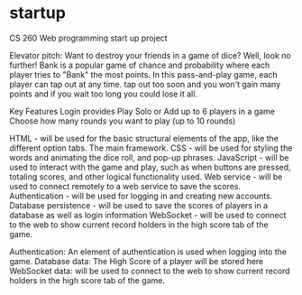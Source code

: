 # startup
CS 260 Web programming start up project

Elevator pitch: Want to destroy your friends in a game of dice? Well, look no further! Bank is a popular game of chance and probability where each player tries to "Bank" the most points. In this pass-and-play game, each player can tap out at any time. tap out too soon and you won't gain many points and if you wait too long you could lose it all. 

Key Features
    Login provides 
    Play Solo or Add up to 6 players in a game
    Choose how many rounds you want to play (up to 10 rounds)
    

HTML - will be used for the basic structural elements of the app, like the different option tabs. The main framework.
CSS - will be used for styling the words and animating the dice roll, and pop-up phrases. 
JavaScript - will be used to interact with the game and play, such as when buttons are pressed, totaling scores, and other logical functionality used.
Web service - will be used to connect remotely to a web service to save the scores.
Authentication - will be used for logging in and creating new accounts.
Database persistence - will be used to save the scores of players in a database as well as login information
WebSocket - will be used to connect to the web to show current record holders in the high score tab of the game.

Authentication: An element of authentication is used when logging into the game.
Database data: The High Score of a player will be stored here
WebSocket data: will be used to connect to the web to show current record holders in the high score tab of the game.


